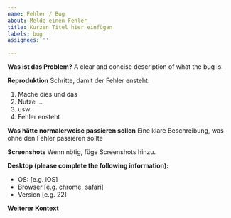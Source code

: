 ```yaml
---
name: Fehler / Bug
about: Melde einen Fehler
title: Kurzen Titel hier einfügen
labels: bug
assignees: ''

---
```


**Was ist das Problem?**
A clear and concise description of what the bug is.

**Reproduktion**
Schritte, damit der Fehler ensteht:
1. Mache dies und das
2. Nutze ...
3. usw.
4. Fehler ensteht

**Was hätte normalerweise passieren sollen**
Eine klare Beschreibung, was ohne den Fehler passieren sollte

**Screenshots**
Wenn nötig, füge Screenshots hinzu.

**Desktop (please complete the following information):**
 - OS: [e.g. iOS]
 - Browser [e.g. chrome, safari]
 - Version [e.g. 22]


**Weiterer Kontext**
<!--Nur wenn nötig-->
